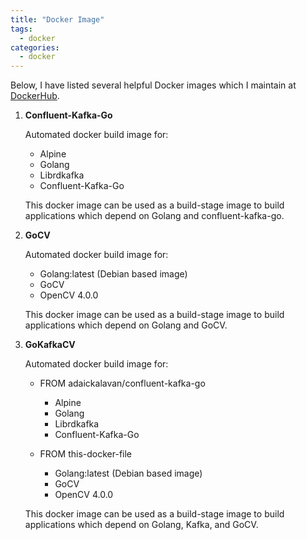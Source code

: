 ```yaml
---
title: "Docker Image"
tags: 
  - docker
categories:
  - docker  
---
```


Below, I have listed several helpful Docker images which I maintain at [DockerHub](https://cloud.docker.com/u/adaickalavan/).

1. **Confluent-Kafka-Go**

    Automated docker build image for:

    + Alpine
    + Golang
    + Librdkafka
    + Confluent-Kafka-Go

    This docker image can be used as a build-stage image to build applications which depend on Golang and confluent-kafka-go.

1. **GoCV**

   Automated docker build image for:

   + Golang:latest (Debian based image)
   + GoCV
   + OpenCV 4.0.0

   This docker image can be used as a build-stage image to build applications which depend on Golang and GoCV.

1. **GoKafkaCV**

   Automated docker build image for:

   + FROM adaickalavan/confluent-kafka-go
     + Alpine
     + Golang
     + Librdkafka
     + Confluent-Kafka-Go

   + FROM this-docker-file
     + Golang:latest (Debian based image)
     + GoCV
     + OpenCV 4.0.0

    This docker image can be used as a build-stage image to build applications which depend on Golang, Kafka, and GoCV.
